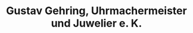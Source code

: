 ---
title: "Gustav Gehring, Uhrmachermeister und Juwelier e. K."
url: /springe/gustav-gehring-uhrmachermeister-und-juwelier-e-k/
shop: Schmuck
---